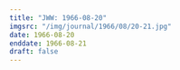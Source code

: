 ```yaml
---
title: "JWW: 1966-08-20"
imgsrc: "/img/journal/1966/08/20-21.jpg"
date: 1966-08-20
enddate: 1966-08-21
draft: false
---
```


<!-- fix pre-formatted input -->
